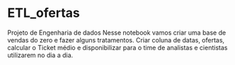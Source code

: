 # ETL_ofertas
Projeto de Engenharia de dados Nesse notebook vamos criar uma base de vendas do zero e fazer alguns tratamentos. Criar coluna de datas, ofertas, calcular o Ticket médio e disponibilizar para o time de analistas e cientistas utilizarem no dia a dia.
